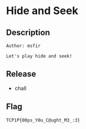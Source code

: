 # Hide and Seek

## Description
```
Author: msfir

Let's play hide and seek!
```

## Release
- chall

## Flag
`TCP1P{00ps_Y0u_C@ught_M3_:3}`
